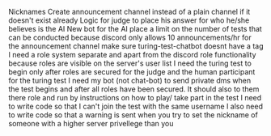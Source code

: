 Nicknames
Create announcement channel instead of a plain channel if it doesn't exist already
Logic for judge to place his answer for who he/she believes is the AI
New bot for the AI
place a limit on the number of tests that can be conducted because discord only allows 10 announcements/hr for the announcement channel
make sure turing-test-chatbot doesnt have a tag
I need a role system separate and apart from the discord role functionality because roles are visible on the server's user list
I need the turing test to begin only after roles are secured for the judge and the human participant for the turing test
I need my bot (not chat-bot) to send private dms when the test begins and after all roles have been secured. It should also to them there role and run by instructions on how to play/ take part in the test
I need to write code so that I can't join the test with the same username
I also need to write code so that a warning is sent when you try to set the nickname of someone with a higher server privellege than you
